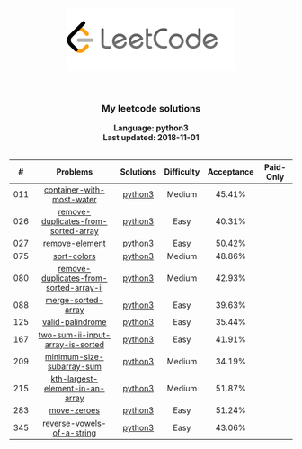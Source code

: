 <p align="center"><img width="300" src="https://raw.githubusercontent.com/mercuriuz/simple_templates/master/resources/site-logo.png"></p>
<p align="center">
    <img src="https://img.shields.io/badge/Solved/Total(Locked)-12/739(0)-green.svg?style=flat-square" alt="">
    <img src="https://img.shields.io/badge/Hard-0-blue.svg?style=flat-square" alt="">
    <img src="https://img.shields.io/badge/Medium-5-blue.svg?style=flat-square" alt="">
    <img src="https://img.shields.io/badge/Easy-7-blue.svg?style=flat-square" alt="">
</p>
<h3 align="center">My leetcode solutions</h3>

<p align="center">
    <b>Language: python3</b>
    <br>
    <b>Last updated: 2018-11-01</b>
    <br><br>
</p>

| # | Problems | Solutions | Difficulty | Acceptance | Paid-Only
|:--:|:-----:|:---------:|:----:|:----:|:----:|
|011|[container-with-most-water](https://leetcode.com/problems/container-with-most-water/)|[python3](./solutions/011.container-with-most-water/container-with-most-water.py)|Medium|45.41%||
|026|[remove-duplicates-from-sorted-array](https://leetcode.com/problems/remove-duplicates-from-sorted-array/)|[python3](./solutions/026.remove-duplicates-from-sorted-array/remove-duplicates-from-sorted-array.py)|Easy|40.31%||
|027|[remove-element](https://leetcode.com/problems/remove-element/)|[python3](./solutions/027.remove-element/remove-element.py)|Easy|50.42%||
|075|[sort-colors](https://leetcode.com/problems/sort-colors/)|[python3](./solutions/075.sort-colors/sort-colors.py)|Medium|48.86%||
|080|[remove-duplicates-from-sorted-array-ii](https://leetcode.com/problems/remove-duplicates-from-sorted-array-ii/)|[python3](./solutions/080.remove-duplicates-from-sorted-array-ii/remove-duplicates-from-sorted-array-ii.py)|Medium|42.93%||
|088|[merge-sorted-array](https://leetcode.com/problems/merge-sorted-array/)|[python3](./solutions/088.merge-sorted-array/merge-sorted-array.py)|Easy|39.63%||
|125|[valid-palindrome](https://leetcode.com/problems/valid-palindrome/)|[python3](./solutions/125.valid-palindrome/valid-palindrome.py)|Easy|35.44%||
|167|[two-sum-ii-input-array-is-sorted](https://leetcode.com/problems/two-sum-ii-input-array-is-sorted/)|[python3](./solutions/167.two-sum-ii-input-array-is-sorted/two-sum-ii-input-array-is-sorted.py)|Easy|41.91%||
|209|[minimum-size-subarray-sum](https://leetcode.com/problems/minimum-size-subarray-sum/)|[python3](./solutions/209.minimum-size-subarray-sum/minimum-size-subarray-sum.py)|Medium|34.19%||
|215|[kth-largest-element-in-an-array](https://leetcode.com/problems/kth-largest-element-in-an-array/)|[python3](./solutions/215.kth-largest-element-in-an-array/kth-largest-element-in-an-array.py)|Medium|51.87%||
|283|[move-zeroes](https://leetcode.com/problems/move-zeroes/)|[python3](./solutions/283.move-zeroes/move-zeroes.py)|Easy|51.24%||
|345|[reverse-vowels-of-a-string](https://leetcode.com/problems/reverse-vowels-of-a-string/)|[python3](./solutions/345.reverse-vowels-of-a-string/reverse-vowels-of-a-string.py)|Easy|43.06%||

